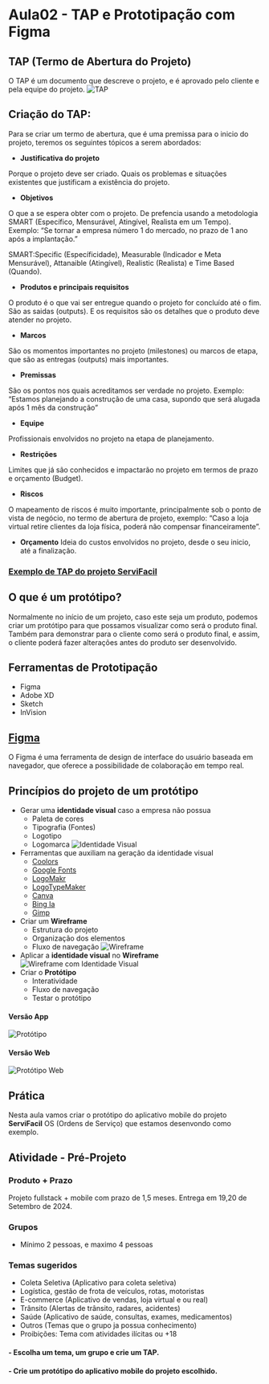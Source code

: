 # Aula02 - TAP e Prototipação com Figma

## TAP (Termo de Abertura do Projeto)
O TAP é um documento que descreve o projeto, e é aprovado pelo cliente e pela equipe do projeto.
![TAP](./tap.png)

## Criação do TAP:

Para se criar um termo de abertura, que é uma premissa para o inicio do projeto, teremos os seguintes tópicos a serem abordados:

* **Justificativa do projeto**

Porque o projeto deve ser criado. Quais os problemas e situações existentes que justificam a existência do projeto.

* **Objetivos**

O que a se espera obter com o projeto. De prefencia usando a metodologia SMART (Específico, Mensurável, Atingível, Realista em um Tempo). 
Exemplo: “Se tornar a empresa número 1 do mercado, no prazo de 1 ano após a implantação.”

SMART:Specific (Específicidade), Measurable (Indicador e Meta Mensurável), Attanaible (Atingível), Realistic (Realista) e Time Based (Quando).

* **Produtos e principais requisitos**

O produto é o que vai ser entregue quando o projeto for concluído até o fim. 
São as saidas (outputs).
E os requisitos são os detalhes que o produto deve atender no projeto.

* **Marcos**
  
São os momentos importantes no projeto (milestones) ou marcos de etapa, que são as entregas (outputs) mais importantes.

* **Premissas**

São os pontos nos quais acreditamos ser verdade no projeto. Exemplo: “Estamos planejando a construção de uma casa, supondo que será alugada após 1 mês da construção”

* **Equipe**

Profissionais envolvidos no projeto na etapa de planejamento.

* **Restrições**

Limites que já são conhecidos e impactarão no projeto em termos de prazo e orçamento (Budget).

* **Riscos**

O mapeamento de riscos é muito importante, principalmente sob o ponto de vista de negócio, no termo de abertura de projeto, exemplo: “Caso a loja virtual retire clientes da loja física, poderá não compensar financeiramente”.

* **Orçamento**
Ideia do custos envolvidos no projeto, desde o seu inicio, até a finalização.

### [Exemplo de TAP do projeto ServiFacil](./TAP.md)

## O que é um protótipo?
Normalmente no início de um projeto, caso este seja um produto, podemos criar um protótipo para que possamos visualizar como será o produto final.
Também para demonstrar para o cliente como será o produto final, e assim, o cliente poderá fazer alterações antes do produto ser desenvolvido.

## Ferramentas de Prototipação
- Figma
- Adobe XD
- Sketch
- InVision

## [Figma](https://www.figma.com/)
O Figma é uma ferramenta de design de interface do usuário baseada em navegador, que oferece a possibilidade de colaboração em tempo real.

## Princípios do projeto de um protótipo
- Gerar uma **identidade visual** caso a empresa não possua
    - Paleta de cores
    - Tipografia (Fontes)
    - Logotipo
    - Logomarca
![Identidade Visual](./identidadevisual.png)
- Ferramentas que auxiliam na geração da identidade visual
    - [Coolors](https://coolors.co/)
    - [Google Fonts](https://fonts.google.com/)
    - [LogoMakr](https://logomakr.com/)
    - [LogoTypeMaker](https://logotypemaker.com/)
    - [Canva](https://www.canva.com/)
    - [Bing Ia](https://www.bing.com/chat)
    - [Gimp](https://www.gimp.org/)
- Criar um **Wireframe**
    - Estrutura do projeto
    - Organização dos elementos
    - Fluxo de navegação
![Wireframe](./wireframe.png)
- Aplicar a **identidade visual** no **Wireframe**
![Wireframe com Identidade Visual](./wireframe2.png)
- Criar o **Protótipo**
    - Interatividade
    - Fluxo de navegação
    - Testar o protótipo
#### Versão App
![Protótipo](./prototipo.png)
#### Versão Web
![Protótipo Web](./prototipo-web.png)

## Prática
Nesta aula vamos criar o protótipo do aplicativo mobile do projeto **ServiFacil** OS (Ordens de Serviço) que estamos desenvondo como exemplo.

## Atividade - Pré-Projeto
### Produto + Prazo
Projeto fullstack + mobile com prazo de 1,5 meses. Entrega em 19,20 de Setembro de 2024.
### Grupos
- Mínimo 2 pessoas, e maximo 4 pessoas
### Temas sugeridos
- Coleta Seletiva (Aplicativo para coleta seletiva)
- Logística, gestão de frota de veículos, rotas, motoristas
- E-commerce (Aplicativo de vendas, loja virtual e ou real)
- Trânsito (Alertas de trânsito, radares, acidentes)
- Saúde (Aplicativo de saúde, consultas, exames, medicamentos)
- Outros (Temas que o grupo ja possua conhecimento)
- Proibições: Tema com atividades ilícitas ou +18

#### - Escolha um tema, um grupo e crie um TAP.
#### - Crie um protótipo do aplicativo mobile do projeto escolhido.
